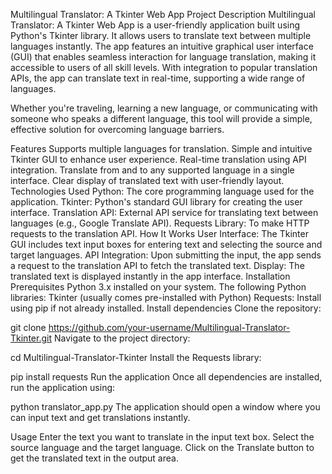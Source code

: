 Multilingual Translator: A Tkinter Web App
Project Description
Multilingual Translator: A Tkinter Web App is a user-friendly application built using Python's Tkinter library. It allows users to translate text between multiple languages instantly. The app features an intuitive graphical user interface (GUI) that enables seamless interaction for language translation, making it accessible to users of all skill levels. With integration to popular translation APIs, the app can translate text in real-time, supporting a wide range of languages.

Whether you're traveling, learning a new language, or communicating with someone who speaks a different language, this tool will provide a simple, effective solution for overcoming language barriers.

Features
Supports multiple languages for translation.
Simple and intuitive Tkinter GUI to enhance user experience.
Real-time translation using API integration.
Translate from and to any supported language in a single interface.
Clear display of translated text with user-friendly layout.
Technologies Used
Python: The core programming language used for the application.
Tkinter: Python's standard GUI library for creating the user interface.
Translation API: External API service for translating text between languages (e.g., Google Translate API).
Requests Library: To make HTTP requests to the translation API.
How It Works
User Interface: The Tkinter GUI includes text input boxes for entering text and selecting the source and target languages.
API Integration: Upon submitting the input, the app sends a request to the translation API to fetch the translated text.
Display: The translated text is displayed instantly in the app interface.
Installation
Prerequisites
Python 3.x installed on your system.
The following Python libraries:
Tkinter (usually comes pre-installed with Python)
Requests: Install using pip if not already installed.
Install dependencies
Clone the repository:


git clone https://github.com/your-username/Multilingual-Translator-Tkinter.git
Navigate to the project directory:


cd Multilingual-Translator-Tkinter
Install the Requests library:

pip install requests
Run the application
Once all dependencies are installed, run the application using:

python translator_app.py
The application should open a window where you can input text and get translations instantly.

Usage
Enter the text you want to translate in the input text box.
Select the source language and the target language.
Click on the Translate button to get the translated text in the output area.

